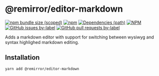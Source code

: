 # @remirror/editor-markdown

[![npm bundle size (scoped)](https://img.shields.io/bundlephobia/minzip/@remirror/editor-markdown.svg?style=for-the-badge)](https://bundlephobia.com/result?p=@remirror/editor-markdown) [![npm](https://img.shields.io/npm/dm/@remirror/editor-markdown.svg?style=for-the-badge&logo=npm)](https://www.npmjs.com/package/@remirror/editor-markdown) [![Dependencies (path)](https://img.shields.io/david/ifiokjr/remirror.svg?logo=npm&path=@remirror%2Feditor-markdown&style=for-the-badge)](https://github.com/ifiokjr/remirror/blob/master/@remirror/editor-markdown/package.json) [![NPM](https://img.shields.io/npm/l/@remirror/editor-markdown.svg?style=for-the-badge)](https://github.com/ifiokjr/remirror/blob/master/LICENSE) [![GitHub issues by-label](https://img.shields.io/github/issues/ifiokjr/remirror/@remirror/editor-markdown.svg?label=Open%20Issues&logo=github&style=for-the-badge)](https://github.com/ifiokjr/remirror/issues?utf8=%E2%9C%93&q=is%3Aissue+is%3Aopen+sort%3Aupdated-desc+label%3A%40remirror%2Feditor-markdown) [![GitHub pull requests by-label](https://img.shields.io/github/issues-pr/ifiokjr/remirror/@remirror/editor-markdown.svg?label=Open%20Pull%20Requests&logo=github&style=for-the-badge)](https://github.com/ifiokjr/remirror/pulls?utf8=%E2%9C%93&q=is%3Apr+is%3Aopen+sort%3Aupdated-desc+label%3A%40remirror%2Feditor-markdown)

Adds a markdown editor with support for switching between wysiwyg and syntax highlighed markdown editing.

## Installation

```bash
yarn add @remirror/editor-markdown
```
